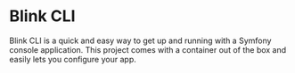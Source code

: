 # Blink CLI

Blink CLI is a quick and easy way to get up and running with a Symfony console application. This project comes with a container out of the box and easily lets you configure your app.

